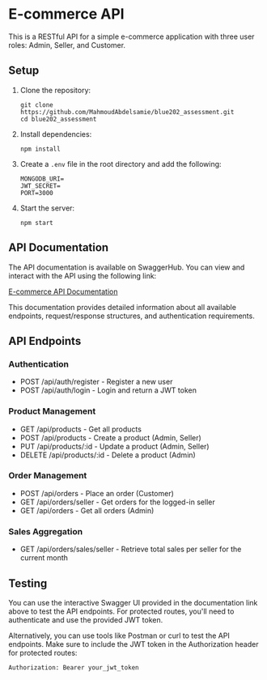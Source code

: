 # E-commerce API

This is a RESTful API for a simple e-commerce application with three user roles: Admin, Seller, and Customer.

## Setup

1. Clone the repository:
   ```
   git clone https://github.com/MahmoudAbdelsamie/blue202_assessment.git
   cd blue202_assessment
   ```

2. Install dependencies:
   ```
   npm install
   ```

3. Create a `.env` file in the root directory and add the following:
   ```
   MONGODB_URI=
   JWT_SECRET=
   PORT=3000
   ```

4. Start the server:
   ```
   npm start
   ```

## API Documentation

The API documentation is available on SwaggerHub. You can view and interact with the API using the following link:

[E-commerce API Documentation](https://app.swaggerhub.com/apis/MHMOUDSWE/Blue202/1.0.0)

This documentation provides detailed information about all available endpoints, request/response structures, and authentication requirements.

## API Endpoints

### Authentication
- POST /api/auth/register - Register a new user
- POST /api/auth/login - Login and return a JWT token

### Product Management
- GET /api/products - Get all products
- POST /api/products - Create a product (Admin, Seller)
- PUT /api/products/:id - Update a product (Admin, Seller)
- DELETE /api/products/:id - Delete a product (Admin)

### Order Management
- POST /api/orders - Place an order (Customer)
- GET /api/orders/seller - Get orders for the logged-in seller
- GET /api/orders - Get all orders (Admin)

### Sales Aggregation
- GET /api/orders/sales/seller - Retrieve total sales per seller for the current month

## Testing

You can use the interactive Swagger UI provided in the documentation link above to test the API endpoints. For protected routes, you'll need to authenticate and use the provided JWT token.

Alternatively, you can use tools like Postman or curl to test the API endpoints. Make sure to include the JWT token in the Authorization header for protected routes:

```
Authorization: Bearer your_jwt_token
```